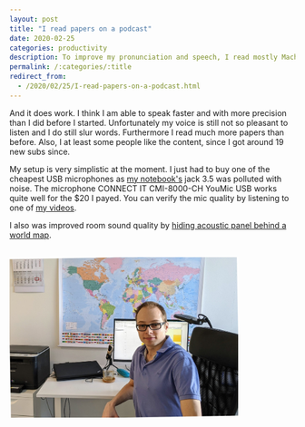 ```yaml
---
layout: post
title: "I read papers on a podcast"
date: 2020-02-25
categories: productivity
description: To improve my pronunciation and speech, I read mostly Machine Learning scientific papers on a podcast.
permalink: /:categories/:title
redirect_from:
  - /2020/02/25/I-read-papers-on-a-podcast.html
---
```


And it does work.
I think I am able to speak faster and with more precision than I did before I started.
Unfortunately my voice is still not so pleasant to listen and I do still slur words.
Furthermore I read much more papers than before.
Also, I at least some people like the content, since I got around 19 new subs since.

My setup is very simplistic at the moment. I just had to buy one of the cheapest USB microphones as [my notebook's](/2019/03/03/Thinkpad-P52-vs-HP-Zbook-15-G5-vs-Dell-Precision-7530.html) jack 3.5 was polluted with noise.
The microphone CONNECT IT CMI-8000-CH YouMic USB works quite well for the $20 I payed.
You can verify the mic quality by listening to one of [my videos](https://youtu.be/gyBdnNY1WPI).

I also was improved room sound quality by [hiding acoustic panel behind a world map](/2020/02/23/Stealthy-acoustic-panels.html).

<br>
<img src="https://raw.githubusercontent.com/vackosar/vackosar.github.io/master/images/2020-02-25-my-photo-table-map-cal-rot-fix.jpg" alt="microphone, map, and me" style="width: 80%; max-width: 900px"/><br>

